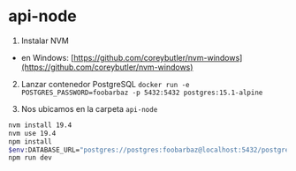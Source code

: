# api-node

1. Instalar NVM
  - en Windows: [https://github.com/coreybutler/nvm-windows](https://github.com/coreybutler/nvm-windows)

2. Lanzar contenedor PostgreSQL `docker run -e POSTGRES_PASSWORD=foobarbaz -p 5432:5432 postgres:15.1-alpine`

3. Nos ubicamos en la carpeta `api-node`

```bash
nvm install 19.4
nvm use 19.4
npm install
$env:DATABASE_URL="postgres://postgres:foobarbaz@localhost:5432/postgres"
npm run dev
```

